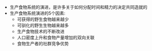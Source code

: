 - 生产食物系统的演进，是许多关于如何分配时间和精力的决定共同造就的
- 生产食物系统演进的5个因素:
  - 可获得的野生食物越来越少
  - 可驯化的野生生物越来越多
  - 生产食物技术的不断改进
  - 人口密度上升和食物产量增加的双向关联
  - 食物生产者的社群竞争优势